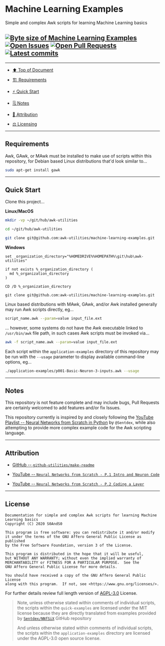 # Machine Learning Examples
[heading__top]:
  #machine-learning-examples
  "&#x2B06; Simple and complex Awk scripts for learning Machine Learning basics"


Simple and complex Awk scripts for learning Machine Learning basics

## [![Byte size of Machine Learning Examples][badge__master__machine_learning_examples__source_code]][machine_learning_examples__master__source_code] [![Open Issues][badge__issues__machine_learning_examples]][issues__machine_learning_examples] [![Open Pull Requests][badge__pull_requests__machine_learning_examples]][pull_requests__machine_learning_examples] [![Latest commits][badge__commits__machine_learning_examples__master]][commits__machine_learning_examples__master]

------


- [:arrow_up: Top of Document][heading__top]

- [:building_construction: Requirements][heading__requirements]

- [:zap: Quick Start][heading__quick_start]

- [&#x1F5D2; Notes][heading__notes]

- [:card_index: Attribution][heading__attribution]

- [:balance_scale: Licensing][heading__license]


___


## Requirements
[heading__requirements]:
  #requirements
  "&#x1F3D7; Prerequisites and/or dependencies that this project needs to function properly"


Awk, GAwk, or MAwk must be installed to make use of scripts within this repository, for Debian based Linux distributions that'd look similar to...


```Bash
sudo apt-get install gawk
```


___


## Quick Start
[heading__quick_start]:
  #quick-start
  "&#9889; Perhaps as easy as one, 2.0,..."


Clone this project...


**Linux/MacOS**


```Bash
mkdir -vp ~/git/hub/awk-utilities

cd ~/git/hub/awk-utilities

git clone git@github.com:awk-utilities/machine-learning-examples.git
```


**Windows**


```Batch
set _organization_directory="%HOMEDRIVE%%HOMEPATH%\git\hub\awk-utilities"

if not exists %_organization_directory (
  md %_organization_directory
)

CD /D %_organization_directory

git clone git@github.com:awk-utilities/machine-learning-examples.git
```


Linux based distributions with MAwk, GAwk, and/or Awk installed generally may run Awk scripts directly, eg...


```Bash
script_name.awk --param=value input_file.ext
```


... however, some systems do not have the Awk executable linked to `/usr/bin/awk` file path, in such cases Awk scripts must be invoked via...


```Bash
awk -f script_name.awk --param=value input_file.ext
```


Each script within the `application-examples` directory of this repository may be run with the `--usage` parameter to display available command-line options, eg...


```Bash
./application-examples/p001-Basic-Neuron-3-inputs.awk --usage
```


___


## Notes
[heading__notes]:
  #notes
  "&#x1F5D2; Additional things to keep in mind when developing"


This repository is not feature complete and may include bugs, Pull Requests are certainly welcomed to add features and/or fix Issues.


This repository currently is inspired by and closely following the [YouTube Playlist -- Neural Networks from Scratch in Python](https://www.youtube.com/playlist?list=PLQVvvaa0QuDcjD5BAw2DxE6OF2tius3V3) by `@Sentdex`, while also attempting to provide more complex example code for the Awk scripting language.


___


## Attribution
[heading__attribution]:
  #attribution
  "&#x1F4C7; Resources that where helpful in building this project so far."


- [GitHub -- `github-utilities/make-readme`](https://github.com/github-utilities/make-readme)

- [YouTube -- `Neural Networks from Scratch - P.1 Intro and Neuron Code`](https://www.youtube.com/watch?v=Wo5dMEP_BbI)

- [YouTube -- `Neural Networks from Scratch - P.2 Coding a Layer`](https://www.youtube.com/watch?v=lGLto9Xd7bU)


___


## License
[heading__license]:
  #license
  "&#x2696; Legal side of Open Source"


```
Documentation for simple and complex Awk scripts for learning Machine Learning basics
Copyright (C) 2020 S0AndS0

This program is free software: you can redistribute it and/or modify
it under the terms of the GNU Affero General Public License as published
by the Free Software Foundation, version 3 of the License.

This program is distributed in the hope that it will be useful,
but WITHOUT ANY WARRANTY; without even the implied warranty of
MERCHANTABILITY or FITNESS FOR A PARTICULAR PURPOSE.  See the
GNU Affero General Public License for more details.

You should have received a copy of the GNU Affero General Public License
along with this program.  If not, see <https://www.gnu.org/licenses/>.

```


For further details review full length version of [AGPL-3.0][branch__current__license] License.


> Note, unless otherwise stated within comments of individual scripts, the scripts within the `quick-examples` are licensed under the MIT license because they are directly translated from examples provided by [`Sentdex/NNfSiX`](https://github.com/Sentdex/NNfSiX) GitHub repository
>
> And unless otherwise stated within comments of individual scripts, the scripts within the `application-examples` directory are licensed under the AGPL-3.0 open source license.


[branch__current__license]:
  /LICENSE
  "&#x2696; Full length version of AGPL-3.0 License"


[badge__commits__machine_learning_examples__master]:
  https://img.shields.io/github/last-commit/awk-utilities/machine-learning-examples/master.svg

[commits__machine_learning_examples__master]:
  https://github.com/awk-utilities/machine-learning-examples/commits/master
  "&#x1F4DD; History of changes on this branch"


[machine_learning_examples__community]:
  https://github.com/awk-utilities/machine-learning-examples/community
  "&#x1F331; Dedicated to functioning code"

[machine_learning_examples__gh_pages]:
  https://github.com/awk-utilities/machine-learning-examples/tree/
  "Source code examples hosted thanks to GitHub Pages!"

[badge__gh_pages__machine_learning_examples]:
  https://img.shields.io/website/https/awk-utilities.github.io/machine-learning-examples/index.html.svg?down_color=darkorange&down_message=Offline&label=Demo&logo=Demo%20Site&up_color=success&up_message=Online

[gh_pages__machine_learning_examples]:
  https/awk-utilities.github.io/machine-learning-examples/index.html
  "&#x1F52C; Check the example collection tests"

[issues__machine_learning_examples]:
  https://github.com/awk-utilities/machine-learning-examples/issues
  "&#x2622; Search for and _bump_ existing issues or open new issues for project maintainer to address."

[pull_requests__machine_learning_examples]:
  https://github.com/awk-utilities/machine-learning-examples/pulls
  "&#x1F3D7; Pull Request friendly, though please check the Community guidelines"

[machine_learning_examples__master__source_code]:
  https://github.com/awk-utilities/machine-learning-examples/
  "&#x2328; Project source!"

[badge__issues__machine_learning_examples]:
  https://img.shields.io/github/issues/awk-utilities/machine-learning-examples.svg

[badge__pull_requests__machine_learning_examples]:
  https://img.shields.io/github/issues-pr/awk-utilities/machine-learning-examples.svg

[badge__master__machine_learning_examples__source_code]:
  https://img.shields.io/github/repo-size/awk-utilities/machine-learning-examples

